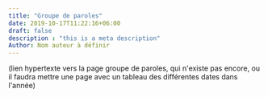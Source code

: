 ```yaml
---
title: "Groupe de paroles"
date: 2019-10-17T11:22:16+06:00
draft: false
description : "this is a meta description"
Author: Nom auteur à définir
---
```


 (lien hypertexte vers la page groupe de paroles, qui n'existe pas encore, ou il faudra mettre une page avec un tableau des différentes dates dans l'année)
 